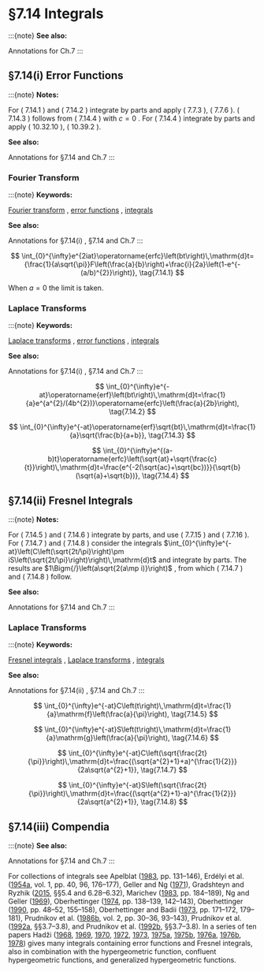 # §7.14 Integrals

:::{note}
**See also:**

Annotations for Ch.7
:::


## §7.14(i) Error Functions

:::{note}
**Notes:**

For ( 7.14.1 ) and ( 7.14.2 ) integrate by parts and apply ( 7.7.3 ), ( 7.7.6 ). ( 7.14.3 ) follows from ( 7.14.4 ) with $c=0$ . For ( 7.14.4 ) integrate by parts and apply ( 10.32.10 ), ( 10.39.2 ).

**See also:**

Annotations for §7.14 and Ch.7
:::


### Fourier Transform

:::{note}
**Keywords:**

[Fourier transform](http://dlmf.nist.gov/search/search?q=Fourier%20transform) , [error functions](http://dlmf.nist.gov/search/search?q=error%20functions) , [integrals](http://dlmf.nist.gov/search/search?q=integrals)

**See also:**

Annotations for §7.14(i) , §7.14 and Ch.7
:::


<a id="E1"></a>
$$
\int_{0}^{\infty}e^{2iat}\operatorname{erfc}\left(bt\right)\,\mathrm{d}t={\frac{1}{a\sqrt{\pi}}F\left(\frac{a}{b}\right)+\frac{i}{2a}\left(1-e^{-(a/b)^{2}}\right)}, \tag{7.14.1}
$$

When $a=0$ the limit is taken.


### Laplace Transforms

:::{note}
**Keywords:**

[Laplace transforms](http://dlmf.nist.gov/search/search?q=Laplace%20transforms) , [error functions](http://dlmf.nist.gov/search/search?q=error%20functions) , [integrals](http://dlmf.nist.gov/search/search?q=integrals)

**See also:**

Annotations for §7.14(i) , §7.14 and Ch.7
:::


<a id="E2"></a>
$$
\int_{0}^{\infty}e^{-at}\operatorname{erf}\left(bt\right)\,\mathrm{d}t=\frac{1}{a}e^{a^{2}/(4b^{2})}\operatorname{erfc}\left(\frac{a}{2b}\right), \tag{7.14.2}
$$


<a id="E3"></a>
$$
\int_{0}^{\infty}e^{-at}\operatorname{erf}\sqrt{bt}\,\mathrm{d}t=\frac{1}{a}\sqrt{\frac{b}{a+b}}, \tag{7.14.3}
$$


<a id="E4"></a>
$$
\int_{0}^{\infty}e^{(a-b)t}\operatorname{erfc}\left(\sqrt{at}+\sqrt{\frac{c}{t}}\right)\,\mathrm{d}t=\frac{e^{-2(\sqrt{ac}+\sqrt{bc})}}{\sqrt{b}(\sqrt{a}+\sqrt{b})}, \tag{7.14.4}
$$


## §7.14(ii) Fresnel Integrals

:::{note}
**Notes:**

For ( 7.14.5 ) and ( 7.14.6 ) integrate by parts, and use ( 7.7.15 ) and ( 7.7.16 ). For ( 7.14.7 ) and ( 7.14.8 ) consider the integrals $\int_{0}^{\infty}e^{-at}\left(C\left(\sqrt{2t/\pi}\right)\pm iS\left(\sqrt{2t/\pi}\right)\right)\,\mathrm{d}t$ and integrate by parts. The results are $1\Bigm{/}\left(a\sqrt{2(a\mp i)}\right)$ , from which ( 7.14.7 ) and ( 7.14.8 ) follow.

**See also:**

Annotations for §7.14 and Ch.7
:::


### Laplace Transforms

:::{note}
**Keywords:**

[Fresnel integrals](http://dlmf.nist.gov/search/search?q=Fresnel%20integrals) , [Laplace transforms](http://dlmf.nist.gov/search/search?q=Laplace%20transforms) , [integrals](http://dlmf.nist.gov/search/search?q=integrals)

**See also:**

Annotations for §7.14(ii) , §7.14 and Ch.7
:::


<a id="E5"></a>
$$
\int_{0}^{\infty}e^{-at}C\left(t\right)\,\mathrm{d}t=\frac{1}{a}\mathrm{f}\left(\frac{a}{\pi}\right), \tag{7.14.5}
$$


<a id="E6"></a>
$$
\int_{0}^{\infty}e^{-at}S\left(t\right)\,\mathrm{d}t=\frac{1}{a}\mathrm{g}\left(\frac{a}{\pi}\right), \tag{7.14.6}
$$


<a id="E7"></a>
$$
\int_{0}^{\infty}e^{-at}C\left(\sqrt{\frac{2t}{\pi}}\right)\,\mathrm{d}t=\frac{(\sqrt{a^{2}+1}+a)^{\frac{1}{2}}}{2a\sqrt{a^{2}+1}}, \tag{7.14.7}
$$


<a id="E8"></a>
$$
\int_{0}^{\infty}e^{-at}S\left(\sqrt{\frac{2t}{\pi}}\right)\,\mathrm{d}t=\frac{(\sqrt{a^{2}+1}-a)^{\frac{1}{2}}}{2a\sqrt{a^{2}+1}}, \tag{7.14.8}
$$


## §7.14(iii) Compendia

:::{note}
**See also:**

Annotations for §7.14 and Ch.7
:::

For collections of integrals see Apelblat ([1983](./bib/index.html#bib111 "Table of Definite and Infinite Integrals"), pp. 131–146), Erdélyi et al. ([1954a](./bib/E.html#bib753 "Tables of Integral Transforms. Vol. I"), vol. 1, pp. 40, 96, 176–177), Geller and Ng ([1971](./bib/G.html#bib903 "A table of integrals of the error function. II. Additions and corrections")), Gradshteyn and Ryzhik ([2015](./bib/G.html#bib972 "Table of integrals, series, and products"), §§5.4 and 6.28–6.32), Marichev ([1983](./bib/M.html#bib1546 "Handbook of Integral Transforms of Higher Transcendental Functions: Theory and Algorithmic Tables"), pp. 184–189), Ng and Geller ([1969](./bib/N.html#bib1716 "A table of integrals of the error functions")), Oberhettinger ([1974](./bib/O.html#bib1744 "Tables of Mellin Transforms"), pp. 138–139, 142–143), Oberhettinger ([1990](./bib/O.html#bib1745 "Tables of Fourier Transforms and Fourier Transforms of Distributions"), pp. 48–52, 155–158), Oberhettinger and Badii ([1973](./bib/O.html#bib1746 "Tables of Laplace Transforms"), pp. 171–172, 179–181), Prudnikov et al. ([1986b](./bib/P.html#bib1903 "Integrals and Series: Special Functions, Vol. 2"), vol. 2, pp. 30–36, 93–143), Prudnikov et al. ([1992a](./bib/P.html#bib1906 "Integrals and Series: Direct Laplace Transforms, Vol. 4"), §§3.7–3.8), and Prudnikov et al. ([1992b](./bib/P.html#bib1907 "Integrals and Series: Inverse Laplace Transforms, Vol. 5"), §§3.7–3.8). In a series of ten papers Hadži ([1968](./bib/H.html#bib1014 "Computation of certain integrals that contain a probability function"), [1969](./bib/H.html#bib1015 "Certain integrals that contain a probability function and degenerate hypergeometric functions"), [1970](./bib/H.html#bib1016 "Some integrals that contain a probability function and hypergeometric functions"), [1972](./bib/H.html#bib1017 "Certain sums that contain cylindrical functions"), [1973](./bib/H.html#bib1018 "The Laplace transform for expressions that contain a probability function"), [1975a](./bib/H.html#bib1019 "Certain integrals that contain a probability function"), [1975b](./bib/H.html#bib1020 "Integrals containing the Fresnel functions ⁢ S ( x ) and ⁢ C ( x )"), [1976a](./bib/H.html#bib1021 "Expansions for the probability function in series of Čebyšev polynomials and Bessel functions"), [1976b](./bib/H.html#bib1022 "Integrals that contain a probability function of complicated arguments"), [1978](./bib/H.html#bib1023 "Sums with cylindrical functions that reduce to the probability function and to related functions")) gives many integrals containing error functions and Fresnel integrals, also in combination with the hypergeometric function, confluent hypergeometric functions, and generalized hypergeometric functions.
